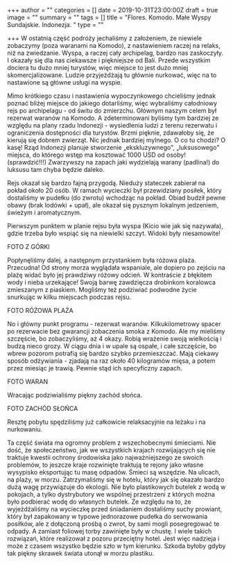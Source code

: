 +++
author = ""
categories = []
date = 2019-10-31T23:00:00Z
draft = true
image = ""
summary = ""
tags = []
title = "Flores. Komodo. Małe Wyspy Sundajskie. Indonezja. "
type = ""

+++
W ostatnią część podróży jechaliśmy z założeniem, że niewiele zobaczymy (poza waranami na Komodo), z nastawieniem raczej na relaks, niż na zwiedzanie. Wyspa, a raczej cały archipelag, bardzo nas zaskoczyły. I okazały się dla nas ciekawsze i piękniejsze od Bali. Przede wszystkim dociera tu dużo mniej turystów, więc miejsce to jest dużo mniej skomercjalizowane. Ludzie przyjeżdżają tu głównie nurkować, więc na to nastawione są główne usługi na wyspie.

Mimo krótkiego czasu i nastawienia wypoczynkowego chcieliśmy jednak poznać bliżej miejsce do jakiego dotarliśmy, więc wybraliśmy całodniowy rejs po archipelagu - od świtu do zmierzchu. Głównym naszym celem był rezerwat waranów na Komodo. A zdeterminowani byliśmy tym bardziej ze względu na plany rzadu Indonezji - wysiedlenia ludzi z terenu rezerwatu i ograniczenia dostępności dla turystów. Brzmi pięknie, zdawałoby się, że kierują się dobrem zwierząt. Nic jednak bardziej mylnego. O co tu chodzi? O kasę! Rząd Indonezji planuje stworzenie „ekskluzywnego", „luksusowego" miejsca, do którego wstęp ma kosztować 1000 USD od osoby! (sprawdzić!!!) Zwarzywszy na zapach jaki wydzielają warany (padlina!) do luksusu tam chyba będzie daleko.

Rejs okazał się bardzo fajną przygodą. Nieduży stateczek zabierał na pokład około 20 osób. W ramach wycieczki był przewidziany posiłek, który dostaliśmy w pudełku (do zwrotu) wchodząc na pokład. Obiad budził pewne obawy (brak lodówki + upał), ale okazał się pysznym lokalnym jedzeniem, świeżym i aromatycznym.

Pierwszym punktem w planie rejsu była wyspa (Kicio wie jak się nazywała), gdzie trzeba było wspiąć się na niewielki szczyt. Widoki były niesamowite!

FOTO Z GÓRKI

Popłynęliśmy dalej, a następnym przystankiem była różowa plaża. Przecudna! Od strony morza wyglądała wspaniale, ale dopiero po zejściu na plażę widać było jej prawdziwy różowy odcień. W kontraście z błękitem wody i nieba urzekające! Swoją barwę zawdzięcza drobinkom koralowca zmieszanym z piaskiem. Mogliśmy też podziwiać podwodne życie snurkując w kilku miejscach podczas rejsu.

FOTO RÓŻOWA PLAŻA

No i główny punkt programu - rezerwat waranów. Kilkukilometrowy spacer po rezerwacie bez gwarancji zobaczenia smoka z Komodo. Ale my mieliśmy szczęście, bo zobaczyliśmy, aż 4 okazy. Robią wrażenie swoją wielkością i budzą nieco grozy. W ciągu dnia i w upale są ospałe, i całe szczęście, bo wbrew pozorom potrafią się bardzo szybko przemieszczać. Mają ciekawy sposób odżywiania - zjadają na raz około 40 kilogramów mięsa, a potem przez miesiąc je trawią. Pewnie stąd ich specyficzny zapach. 

FOTO WARAN

Wracając podziwialiśmy piękny zachód słońca. 

FOTO ZACHÓD SŁOŃCA

Resztę pobytu spędziliśmy już całkowicie relaksacyjnie na leżaku i na nurkowaniu. 

Ta część świata ma ogromny problem z wszechobecnymi śmieciami. Nie dość, że społeczeństwo, jak we wszystkich krajach rozwijających się nie traktuje kwestii ochrony środowiska jako najważniejszego ze swoich problemów, to jeszcze kraje rozwinięte traktują te rejony jako własne wysypisko eksportując tu masę odpadów. Śmieci są wszędzie. Na ulicach, na plaży, w morzu. Zatrzymaliśmy się w hotelu, który jak się okazało bardzo dużą wagę przywiązuje do ekologii. Nie było plastikowych butelek z wodą w pokojach, a tylko dystrybutory we wspólnej przestrzeni z których można było podbierać wodę do własnych butelek. Ze względu na to, że wyjeżdżaliśmy na wycieczkę przed śniadaniem dostaliśmy suchy prowiant, który był zapakowany w typowe jednorazowe pudełka do serwowania posiłków, ale z dołączoną prośbą o zwrot, by sami mogli posegregować te odpady. A zamiast foliowej torby zawinięte były w chustę. I wiele takich rozwiązań, które realizował z pozoru przeciętny hotel. Jest więc nadzieja i może z czasem wszystko będzie szło w tym kierunku. Szkoda byłoby gdyby tak piękny skrawek świata utonął w morzu plastiku. 

 